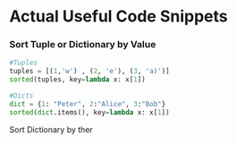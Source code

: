 Actual Useful Code Snippets
======
### Sort Tuple or Dictionary by Value
```python
#Tuples
tuples = [(1,'w') , (2, 'e'), (3, 'a)')]
sorted(tuples, key=lambda x: x[1])

#Dicts
dict = {1: "Peter", 2:"Alice", 3:"Bob"}
sorted(dict.items(), key=lambda x: x[1])

```


Sort Dictionary by ther